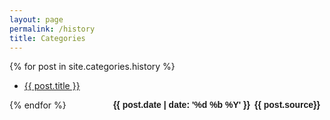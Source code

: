 ```yaml
---
layout: page
permalink: /history
title: Categories
---
```




{% for post in site.categories.history %}
 
<ul id="archive">
<li class="archiveposturl"><span><a href="{{ post.url }}" title="{{ post.title }}">{{ post.title }}</a></span><br/>

<strong style="font-size:100%; font-family: 'Titillium Web', sans-serif; float:right; padding-right: .5em">{{ post.source}}</strong> 
</span> 
<strong style="font-size:100%; font-family: 'Titillium Web', sans-serif; float:right; padding-right: .5em">{{ post.date | date: '%d %b %Y' }}</strong> 
</span> 
</li>
</ul>

{% endfor %}
